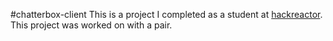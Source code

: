#chatterbox-client
This is a project I completed as a student at [hackreactor](http://hackreactor.com). This project was worked on with a pair.